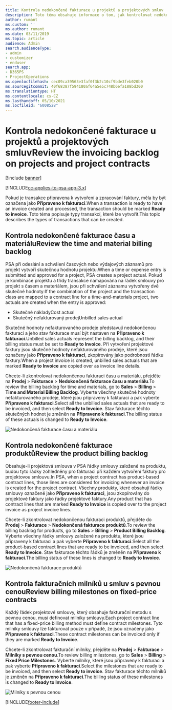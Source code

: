 ```yaml
---
title: Kontrola nedokončené fakturace u projektů a projektových smluv
description: Toto téma obsahuje informace o tom, jak kontrolovat nedokončené časové, výdajové a produktové záznamy a jak je označit jako připravené k fakturaci.
author: rumant
ms.custom: ''
ms.author: rumant
ms.date: 03/11/2019
ms.topic: article
audience: Admin
search.audienceType:
- admin
- customizer
- enduser
search.app:
- D365PS
- ProjectOperations
ms.openlocfilehash: cec09ca39563e3faf0f3b2c10cf9bde3feb020b0
ms.sourcegitcommit: 40f68387f594180af64a5e5c748b6efa188bd300
ms.translationtype: HT
ms.contentlocale: cs-CZ
ms.lasthandoff: 05/10/2021
ms.locfileid: "6008528"
---
```

# <a name="review-the-invoicing-backlog-on-projects-and-project-contracts"></a><span data-ttu-id="6d5b3-103">Kontrola nedokončené fakturace u projektů a projektových smluv</span><span class="sxs-lookup"><span data-stu-id="6d5b3-103">Review the invoicing backlog on projects and project contracts</span></span>

[!include [banner](../includes/psa-now-project-operations.md)]

[!INCLUDE[cc-applies-to-psa-app-3.x](../includes/cc-applies-to-psa-app-3x.md)]

<span data-ttu-id="6d5b3-104">Pokud je transakce připravena k vytvoření a zpracování faktury, měla by být označena jako **Připraveno k fakturaci**.</span><span class="sxs-lookup"><span data-stu-id="6d5b3-104">When a transaction is ready to have an invoice created and processed, the transaction should be marked **Ready to invoice**.</span></span> <span data-ttu-id="6d5b3-105">Toto téma popisuje typy transakcí, které lze vytvořit.</span><span class="sxs-lookup"><span data-stu-id="6d5b3-105">This topic describes the types of transactions that can be created.</span></span>

## <a name="review-the-time-and-material-billing-backlog"></a><span data-ttu-id="6d5b3-106">Kontrola nedokončené fakturace času a materiálu</span><span class="sxs-lookup"><span data-stu-id="6d5b3-106">Review the time and material billing backlog</span></span>

<span data-ttu-id="6d5b3-107">PSA při odeslání a schválení časových nebo výdajových záznamů pro projekt vytvoří skutečnou hodnotu projektu.</span><span class="sxs-lookup"><span data-stu-id="6d5b3-107">When a time or expense entry is submitted and approved for a project, PSA creates a project actual.</span></span> <span data-ttu-id="6d5b3-108">Pokud je kombinace projektu a třídy transakce namapována na řádek smlouvy pro projekt s časem a materiálem, jsou při schválení záznamu vytvořeny dvě skutečné hodnoty:</span><span class="sxs-lookup"><span data-stu-id="6d5b3-108">If the combination of the project and the transaction class are mapped to a contract line for a time-and-materials project, two actuals are created when the entry is approved:</span></span>

- <span data-ttu-id="6d5b3-109">Skutečné náklady</span><span class="sxs-lookup"><span data-stu-id="6d5b3-109">Cost actual</span></span> 
- <span data-ttu-id="6d5b3-110">Skutečný nefakturovaný prodej</span><span class="sxs-lookup"><span data-stu-id="6d5b3-110">Unbilled sales actual</span></span>

<span data-ttu-id="6d5b3-111">Skutečné hodnoty nefakturovaného prodeje představují nedokončenou fakturaci a jeho stav fakturace musí být nastaven na **Připraveno k fakturaci**.</span><span class="sxs-lookup"><span data-stu-id="6d5b3-111">Unbilled sales actuals represent the billing backlog, and their billing status must be set to **Ready to Invoice**.</span></span> <span data-ttu-id="6d5b3-112">Při vytvoření projektové faktury jsou skutečné hodnoty nefakturovaného prodeje, které jsou označeny jako **Připraveno k fakturaci**, zkopírovány jako podrobnosti řádku faktury.</span><span class="sxs-lookup"><span data-stu-id="6d5b3-112">When a project invoice is created, unbilled sales actuals that are marked **Ready to Invoice** are copied over as invoice line details.</span></span>

<span data-ttu-id="6d5b3-113">Chcete-li zkontrolovat nedokončenou fakturaci času a materiálu, přejděte na **Prodej** \> **Fakturace** \> **Nedokončená fakturace času a materiálu**.</span><span class="sxs-lookup"><span data-stu-id="6d5b3-113">To review the billing backlog for time and materials, go to **Sales** \> **Billing** \> **Time and Material Billing Backlog**.</span></span> <span data-ttu-id="6d5b3-114">Vyberte všechny skutečné hodnoty nefakturovaného prodeje, které jsou připraveny k fakturaci a pak vyberte **Připraveno k fakturaci**.</span><span class="sxs-lookup"><span data-stu-id="6d5b3-114">Select all the unbilled sales actuals that are ready to be invoiced, and then select **Ready to Invoice**.</span></span> <span data-ttu-id="6d5b3-115">Stav fakturace těchto skutečných hodnot je změněn na **Připraveno k fakturaci**.</span><span class="sxs-lookup"><span data-stu-id="6d5b3-115">The billing status of these actuals is changed to **Ready to Invoice**.</span></span>

![Nedokončená fakturace času a materiálu](media/TMBacklog.png)

## <a name="review-the-product-billing-backlog"></a><span data-ttu-id="6d5b3-117">Kontrola nedokončené fakturace produktů</span><span class="sxs-lookup"><span data-stu-id="6d5b3-117">Review the product billing backlog</span></span>

<span data-ttu-id="6d5b3-118">Obsahuje-li projektová smlouva v PSA řádky smlouvy založené na produktu, budou tyto řádky zohledněny pro fakturaci při každém vytvoření faktury pro projektovou smlouvu.</span><span class="sxs-lookup"><span data-stu-id="6d5b3-118">In PSA, when a project contract has product-based contract lines, those lines are considered for invoicing whenever an invoice is created for the project contract.</span></span> <span data-ttu-id="6d5b3-119">Všechny produkty, které obsahují řádky smlouvy označené jako **Připraveno k fakturaci**, jsou zkopírovány do projektové faktury jako řádky projektové faktury.</span><span class="sxs-lookup"><span data-stu-id="6d5b3-119">Any product that has contract lines that are marked **Ready to Invoice** is copied over to the project invoice as project invoice lines.</span></span>

<span data-ttu-id="6d5b3-120">Chcete-li zkontrolovat nedokončenou fakturaci produktů, přejděte do **Prodej** \> **Fakturace** \> **Nedokončená fakturace produktů**.</span><span class="sxs-lookup"><span data-stu-id="6d5b3-120">To review the billing backlog for products, go to **Sales** \> **Billing** \> **Product Billing Backlog**.</span></span> <span data-ttu-id="6d5b3-121">Vyberte všechny řádky smlouvy založené na produktu, které jsou připraveny k fakturaci a pak vyberte **Připraveno k fakturaci**.</span><span class="sxs-lookup"><span data-stu-id="6d5b3-121">Select all the product-based contract lines that are ready to be invoiced, and then select **Ready to Invoice**.</span></span> <span data-ttu-id="6d5b3-122">Stav fakturace těchto řádků je změněn na **Připraveno k fakturaci**.</span><span class="sxs-lookup"><span data-stu-id="6d5b3-122">The billing status of these lines is changed to **Ready to Invoice**.</span></span>

![Nedokončená fakturace produktů](media/ProductBacklog.png)

## <a name="review-billing-milestones-on-fixed-price-contracts"></a><span data-ttu-id="6d5b3-124">Kontrola fakturačních milníků u smluv s pevnou cenou</span><span class="sxs-lookup"><span data-stu-id="6d5b3-124">Review billing milestones on fixed-price contracts</span></span>

<span data-ttu-id="6d5b3-125">Každý řádek projektové smlouvy, který obsahuje fakturační metodu s pevnou cenou, musí definovat milníky smlouvy.</span><span class="sxs-lookup"><span data-stu-id="6d5b3-125">Each project contract line that has a fixed-price billing method must define contract milestones.</span></span> <span data-ttu-id="6d5b3-126">Tyto milníky smlouvy lze fakturovat pouze v případě, že jsou označeny jako **Připraveno k fakturaci**.</span><span class="sxs-lookup"><span data-stu-id="6d5b3-126">These contract milestones can be invoiced only if they are marked **Ready to Invoice**.</span></span> 

<span data-ttu-id="6d5b3-127">Chcete-li zkontrolovat fakturační milníky, přejděte na **Prodej** \> **Fakturace** \> **Milníky s pevnou cenou**.</span><span class="sxs-lookup"><span data-stu-id="6d5b3-127">To review billing milestones, go to **Sales** \> **Billing** \> **Fixed Price Milestones**.</span></span> <span data-ttu-id="6d5b3-128">Vyberte milníky, které jsou připraveny k fakturaci a pak vyberte **Připraveno k fakturaci**.</span><span class="sxs-lookup"><span data-stu-id="6d5b3-128">Select the milestones that are ready to be invoiced, and then select **Ready to invoice**.</span></span> <span data-ttu-id="6d5b3-129">Stav fakturace těchto milníků je změněn na **Připraveno k fakturaci**.</span><span class="sxs-lookup"><span data-stu-id="6d5b3-129">The billing status of these milestones is changed to **Ready to Invoice**.</span></span>

![Milníky s pevnou cenou](media/FPBacklog.png)


[!INCLUDE[footer-include](../includes/footer-banner.md)]